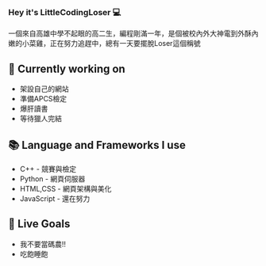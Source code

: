 ### Hey it's LittleCodingLoser 💻
一個來自高雄中學不起眼的高二生，編程剛滿一年，是個被校內外大神電到外酥內嫩的小菜雞，正在努力追趕中，總有一天要擺脫Loser這個稱號

## 🔭 Currently working on
- 架設自己的網站
- 準備APCS檢定
- 爆肝讀書
- 等待獵人完結

## 📚 Language and Frameworks I use
- C++ - 競賽與檢定
- Python - 網頁伺服器
- HTML,CSS  - 網頁架構與美化
- JavaScript - 還在努力

## 🎯 Live Goals
- 我不要當碼農!!
- 吃飽睡飽
